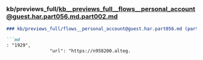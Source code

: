 ### kb/previews_full/kb__previews_full__flows__personal_account@guest.har.part056.md.part002.md

```md
### kb/previews_full/flows__personal_account@guest.har.part056.md (part 002)

```md
: "1929",
                "url": "https://n958200.alteg.
```

```

```
